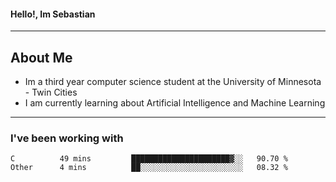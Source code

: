 #### Hello!, Im Sebastian


---
## About Me
- Im a third year computer science student at the University of Minnesota - Twin Cities
- I am currently learning about Artificial Intelligence and Machine Learning

---

### I've been working with
<!--START_SECTION:waka-->

```text
C          49 mins         ██████████████████████▓░░   90.70 %
Other      4 mins          ██░░░░░░░░░░░░░░░░░░░░░░░   08.32 %
```

<!--END_SECTION:waka-->


